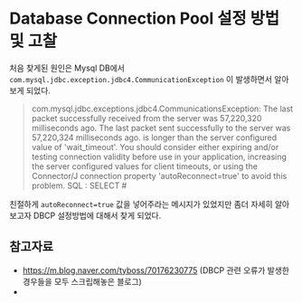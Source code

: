 # Database Connection Pool 설정 방법 및 고찰

처음 찾게된 원인은 Mysql DB에서 `com.mysql.jdbc.exception.jdbc4.CommunicationException` 이 발생하면서 알아보게 되었다.

> com.mysql.jdbc.exceptions.jdbc4.CommunicationsException: The last packet successfully received from the server was 57,220,320 milliseconds ago.
The last packet sent successfully to the server was 57,220,324 milliseconds ago. 
is longer than the server configured value of 'wait_timeout'. 
You should consider either expiring and/or testing connection validity before use in your application, increasing the server configured values for client timeouts, or using the Connector/J connection property 'autoReconnect=true' to avoid this problem.
SQL : SELECT #

친절하게 `autoReconnect=true` 값을 넣어주라는 메시지가 있었지만 좀더 자세히 알아보고자 DBCP 설정방법에 대해서 찾게 되었다.

## 참고자료
- https://m.blog.naver.com/tyboss/70176230775 (DBCP 관련 오류가 발생한 경우들을 모두 스크립해놓은 블로그)
- 